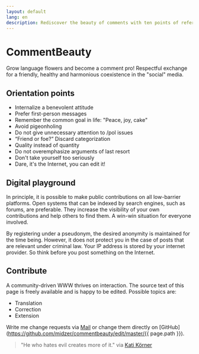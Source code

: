 ```yaml
---
layout: default
lang: en
description: Rediscover the beauty of comments with ten points of reference
---
```

# CommentBeauty

Grow language flowers and become a comment pro! Respectful exchange for a friendly, healthy and harmonious coexistence in the "social" media.

## Orientation points

* Internalize a benevolent attitude
* Prefer first-person messages
* Remember the common goal in life: "Peace, joy, cake"
* Avoid pigeonholing
* Do not give unnecessary attention to /pol issues
* “Friend or foe?” Discard categorization
* Quality instead of quantity
* Do not overemphasize arguments of last resort
* Don't take yourself too seriously
* Dare, it's the Internet, you can edit it!

## Digital playground

In principle, it is possible to make public contributions on all low-barrier platforms. Open systems that can be indexed by search engines, such as forums, are preferable. They increase the visibility of your own contributions and help others to find them. A win-win situation for everyone involved.

By registering under a pseudonym, the desired anonymity is maintained for the time being. However, it does not protect you in the case of posts that are relevant under criminal law. Your IP address is stored by your internet provider. So think before you post something on the Internet.

## Contribute

A community-driven WWW thrives on interaction. The source text of this page is freely available and is happy to be edited. Possible topics are:

* Translation
* Correction
* Extension

Write me change requests via [Mail](https://midzer.de/contact) or change them directly on [GitHub](https://github.com/midzer/commentbeauty/edit/master/{{ page.path }}).

> "He who hates evil creates more of it." via [Kati Körner](https://katikoerner.de/toxische-menschen/)
